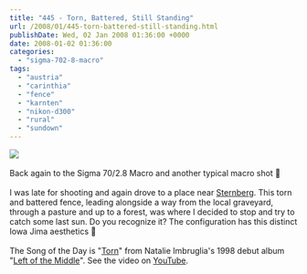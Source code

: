 ```yaml
---
title: "445 - Torn, Battered, Still Standing"
url: /2008/01/445-torn-battered-still-standing.html
publishDate: Wed, 02 Jan 2008 01:36:00 +0000
date: 2008-01-02 01:36:00
categories: 
  - "sigma-702-8-macro"
tags: 
  - "austria"
  - "carinthia"
  - "fence"
  - "karnten"
  - "nikon-d300"
  - "rural"
  - "sundown"
---
```

<a href="https://d25zfm9zpd7gm5.cloudfront.net/1200x1200/2008/20080101_160524_ps.jpg" target="_blank"><img src="https://d25zfm9zpd7gm5.cloudfront.net/0600x0600/2008/20080101_160524_ps.jpg"/></a><br/><br/>Back again to the Sigma 70/2.8 Macro and another typical macro shot 🙂<br/><br/>I was late for shooting and again drove to a place near <a href="http://maps.google.com/?ie=UTF8&ll=46.621855,13.988342&spn=0.094437,0.225563&z=13&om=1" target="_blank">Sternberg</a>.  This torn and battered fence, leading alongside a way from the local graveyard, through a pasture and up to a forest, was where I decided to stop and try to catch some last sun. Do you recognize it? The configuration has this distinct Iowa Jima aesthetics 🙂<br/><br/>The Song of the Day is "<a href="http://www.lyricstime.com/natalie-imbruglia-torn-lyrics.html" target="_blank">Torn</a>" from Natalie Imbruglia's 1998 debut album "<a href="http://www.amazon.com/Left-Middle-Natalie-Imbruglia/dp/B00000G5JW" target="_blank">Left of the Middle</a>". See the video on <a href="http://www.youtube.com/watch?v=nHKKFf4EDlM" target="_blank">YouTube</a>.
